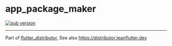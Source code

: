 # app_package_maker

[![pub version][pub-image]][pub-url]

[pub-image]: https://img.shields.io/pub/v/app_package_maker.svg
[pub-url]: https://pub.dev/packages/app_package_maker

---

Part of [flutter_distributor](https://github.com/leanflutter/flutter_distributor), See also https://distributor.leanflutter.dev
